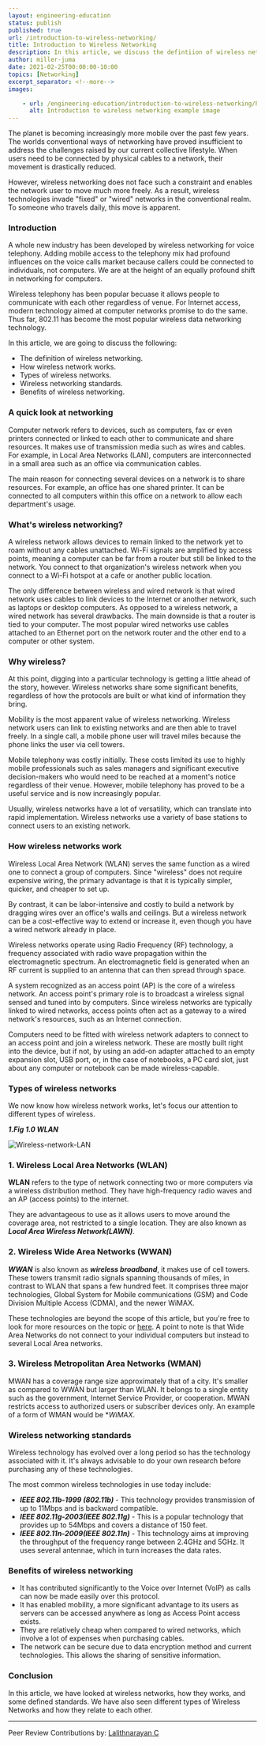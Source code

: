 ```yaml
---
layout: engineering-education
status: publish
published: true
url: /introduction-to-wireless-networking/
title: Introduction to Wireless Networking
description: In this article, we discuss the defintiion of wireless networking, types of wireless networks, standards associated with wireless networks and benefits of wireless networking.
author: miller-juma
date: 2021-02-25T00:00:00-10:00
topics: [Networking]
excerpt_separator: <!--more-->
images:

    - url: /engineering-education/introduction-to-wireless-networking/hero.jpg
      alt: Introduction to wireless networking example image
---
```

The planet is becoming increasingly more mobile over the past few years. The worlds conventional ways of networking have proved insufficient to address the challenges raised by our current collective lifestyle. When users need to be connected by physical cables to a network, their movement is drastically reduced.   
<!--more-->
However, wireless networking does not face such a constraint and enables the network user to move much more freely. As a result, wireless technologies invade "fixed" or "wired" networks in the conventional realm. To someone who travels daily, this move is apparent.
### Introduction
A whole new industry has been developed by wireless networking for voice telephony. Adding mobile access to the telephony mix had profound influences on the voice calls market because callers could be connected to individuals, not computers. We are at the height of an equally profound shift in networking for computers.  

Wireless telephony has been popular becuase it allows people to communicate with each other regardless of venue. For Internet access, modern technology aimed at computer networks promise to do the same. Thus far, 802.11 has become the most popular wireless data networking technology.

In this article, we are going to discuss the following:
- The definition of wireless networking.
- How wireless network works.
- Types of wireless networks.
- Wireless networking standards.  
- Benefits of wireless networking.

### A quick look at networking
Computer network refers to devices, such as computers, fax or even printers connected or linked to each other to communicate and share resources. It makes use of transmission media such as wires and cables. For example, in Local Area Networks (LAN), computers are interconnected in a small area such as an office via communication cables.  

The main reason for connecting several devices on a network is to share resources. For example, an office has one shared printer. It can be connected to all computers within this office on a network to allow each department's usage.  

### What's wireless networking?
A wireless network allows devices to remain linked to the network yet to roam without any cables unattached. Wi-Fi signals are amplified by access points, meaning a computer can be far from a router but still be linked to the network. You connect to that organization's wireless network when you connect to a Wi-Fi hotspot at a cafe or another public location.  

The only difference between wireless and wired network is that wired network uses cables to link devices to the Internet or another network, such as laptops or desktop computers. As opposed to a wireless network, a wired network has several drawbacks. The main downside is that a router is tied to your computer. The most popular wired networks use cables attached to an Ethernet port on the network router and the other end to a computer or other system.

### Why wireless?
At this point, digging into a particular technology is getting a little ahead of the story, however. Wireless networks share some significant benefits, regardless of how the protocols are built or what kind of information they bring.  

Mobility is the most apparent value of wireless networking. Wireless network users can link to existing networks and are then able to travel freely. In a single call, a mobile phone user will travel miles because the phone links the user via cell towers. 

Mobile telephony was costly initially. These costs limited its use to highly mobile professionals such as sales managers and significant executive decision-makers who would need to be reached at a moment's notice regardless of their venue. However, mobile telephony has proved to be a useful service and is now increasingly popular.  

Usually, wireless networks have a lot of versatility, which can translate into rapid implementation. Wireless networks use a variety of base stations to connect users to an existing network.  

### How wireless networks work
Wireless Local Area Network (WLAN) serves the same function as a wired one to connect a group of computers. Since "wireless" does not require expensive wiring, the primary advantage is that it is typically simpler, quicker, and cheaper to set up.

By contrast, it can be labor-intensive and costly to build a network by dragging wires over an office's walls and ceilings. But a wireless network can be a cost-effective way to extend or increase it, even though you have a wired network already in place.  

Wireless networks operate using Radio Frequency (RF) technology, a frequency associated with radio wave propagation within the electromagnetic spectrum. An electromagnetic field is generated when an RF current is supplied to an antenna that can then spread through space. 

A system recognized as an access point (AP) is the core of a wireless network. An access point's primary role is to broadcast a wireless signal sensed and tuned into by computers. Since wireless networks are typically linked to wired networks, access points often act as a gateway to a wired network's resources, such as an Internet connection.  

Computers need to be fitted with wireless network adapters to connect to an access point and join a wireless network. These are mostly built right into the device, but if not, by using an add-on adapter attached to an empty expansion slot, USB port, or, in the case of notebooks, a PC card slot, just about any computer or notebook can be made wireless-capable.  

### Types of wireless networks
We now know how wireless network works, let's focus our attention to different types of wireless.  

***1.Fig 1.0 WLAN***

![Wireless-network-LAN](/introduction-to-wireless-networking/wireless-network.jpg)

### 1. Wireless Local Area Networks (WLAN)

**WLAN** refers to the type of network connecting two or more computers via a wireless distribution method. They have high-frequency radio waves and an AP (access points) to the internet. 

They are advantageous to use as it allows users to move around the coverage area, not restricted to a single location. They are also known as ***Local Area Wireless Network(LAWN)***.


### 2. Wireless Wide Area Networks (WWAN)
***WWAN*** is also known as ***wireless broadband***, it makes use of cell towers. These towers transmit radio signals spanning thousands of miles, in contrast to WLAN that spans a few hundred feet. It comprises three major technologies, Global System for Mobile communications (GSM) and Code Division Multiple Access (CDMA), and the newer WiMAX. 

These technologies are beyond the scope of this article, but you're free to look for more resources on the topic or [here](https://www.pcmag.com/news/cdma-vs-gsm-whats-the-difference). A point to note is that Wide Area Networks do not connect to your individual computers but instead to several Local Area networks.  

### 3. Wireless Metropolitan Area Networks (WMAN)
MWAN has a coverage range size approximately that of a city. It's smaller as compared to WWAN but larger than WLAN. It belongs to a single entity such as the government, Internet Service Provider, or cooperation. MWAN restricts access to authorized users or subscriber devices only. An example of a form of WMAN would be **WiMAX*.

### Wireless networking standards 
Wireless technology has evolved over a long period so has the technology associated with it. It's always advisable to do your own research before purchasing any of these technologies.   

The most common wireless technologies in use today include:
- ***IEEE 802.11b-1999 (802.11b)*** - This technology provides transmission of up to 11Mbps and is backward compatible.  
- ***IEEE 802.11g-2003(IEEE 802.11g)*** - This is a popular technology that provides up to 54Mbps and covers a distance of 150 feet.  
- ***IEEE 802.11n-2009(IEEE 802.11n)*** - This technology aims at improving the throughput of the frequency range between 2.4GHz and 5GHz. It uses several antennae, which in turn increases the data rates.  

### Benefits of wireless networking
- It has contributed significantly to the Voice over Internet (VoIP) as calls can now be made easily over this protocol.  
- It has enabled mobility, a more significant advantage to its users as servers can be accessed anywhere as long as Access Point access exists.  
- They are relatively cheap when compared to wired networks, which involve a lot of expenses when purchasing cables.  
- The network can be secure due to data encryption method and current technologies. This allows the sharing of sensitive information.

### Conclusion
In this article, we have looked at wireless networks, how they works, and some defined standards. We have also seen different types of Wireless Networks and how they relate to each other. 

---
Peer Review Contributions by: [Lalithnarayan C](/engineering-education/authors/lalithnarayan-c/)
